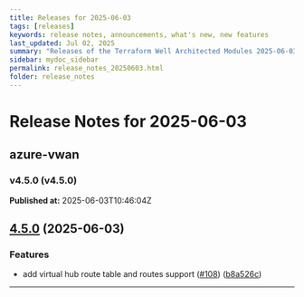 ```yaml
---
title: Releases for 2025-06-03
tags: [releases]
keywords: release notes, announcements, what's new, new features
last_updated: Jul 02, 2025
summary: "Releases of the Terraform Well Architected Modules 2025-06-03"
sidebar: mydoc_sidebar
permalink: release_notes_20250603.html
folder: release_notes
---
```


# Release Notes for 2025-06-03

## azure-vwan
### v4.5.0 (v4.5.0)
**Published at:** 2025-06-03T10:46:04Z

## [4.5.0](https://github.com/CloudNationHQ/terraform-azure-vwan/compare/v4.4.1...v4.5.0) (2025-06-03)


### Features

* add virtual hub route table and routes support ([#108](https://github.com/CloudNationHQ/terraform-azure-vwan/issues/108)) ([b8a526c](https://github.com/CloudNationHQ/terraform-azure-vwan/commit/b8a526c8c9cb9124270ce129c5282f01ed86571f))

---

